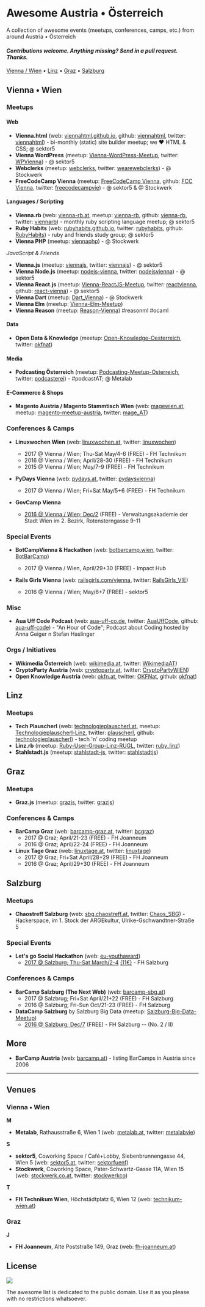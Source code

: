 # Awesome Austria • Österreich

A collection of awesome events (meetups, conferences, camps, etc.) from around Austria • Österreich



#### _Contributions welcome. Anything missing? Send in a pull request. Thanks._

[Vienna / Wien](#vienna--wien) •
[Linz](#linz) •
[Graz](#graz) •
[Salzburg](#salzburg)


## Vienna • Wien

### Meetups

#### Web

- **Vienna.html** (web: [viennahtml.github.io](http://viennahtml.github.io), github: [viennahtml](https://github.com/viennahtml), twitter: [viennahtml](https://twitter.com/viennahtml))  - bi-monthly (static) site builder meetup; we ♥ HTML & CSS; @ sektor5
- **Vienna WordPress** (meetup: [Vienna-WordPress-Meetup](http://meetup.com/Vienna-WordPress-Meetup), twitter: [WPVienna](https://twitter.com/WPVienna)) - @ sektor5
- **Webclerks** (meetup: [webclerks](http://meetup.com/webclerks), twitter: [wearewebclerks](https://twitter.com/wearewebclerks)) - @ Stockwerk
- **FreeCodeCamp Vienna** (meetup: [FreeCodeCamp Vienna](https://meetup.com/Free-Code-Camp-Vienna), github: [FCC Vienna](https://github.com/FCCVienna), twitter: [freecodecampvie](https://twitter.com/freecodecampvie)) - @ sektor5 & @ Stockwerk


#### Languages / Scripting

- **Vienna.rb** (web: [vienna-rb.at](http://www.vienna-rb.at), meetup: [vienna-rb](http://meetup.com/vienna-rb), github: [vienna-rb](https://github.com/vienna-rb), twitter: [viennarb](https://twitter.com/viennarb)) - monthly ruby scripting language meetup; @ sektor5
- **Ruby Habits** (web: [rubyhabits.github.io](http://rubyhabits.github.io), twitter: [rubyhabits](https://twitter.com/rubyhabits), github: [RubyHabits](https://github.com/RubyHabits)) - ruby and friends study group; @ sektor5
- **Vienna PHP** (meetup: [viennaphp](http://www.meetup.com/viennaphp)) - @ Stockwerk

_JavaScript & Friends_

- **Vienna.js** (meetup: [viennajs](http://meetup.com/viennajs), twitter: [viennajs](https://twitter.com/viennajs))  -  @ sektor5
- **Vienna Node.js** (meetup: [nodejs-vienna](http://meetup.com/nodejs-vienna), twitter: [nodejsvienna](https://twitter.com/nodejsvienna)) -  @ sektor5
- **Vienna React.js** (meetup: [Vienna-ReactJS-Meetup](http://meetup.com/Vienna-ReactJS-Meetup), twitter: [reactvienna](https://twitter.com/reactvienna), github: [react-vienna](https://github.com/react-vienna)) -  @ sektor5
- **Vienna Dart** (meetup: [Dart_Vienna](http://meetup.com/Dart_Vienna))  - @ Stockwerk
- **Vienna Elm** (meetup: [Vienna-Elm-Meetup](http://meetup.com/Vienna-Elm-Meetup))
- **Vienna Reason** (meetup: [Reason-Vienna](http://meetup.com/Reason-Vienna))   #reasonml #ocaml


#### Data

- **Open Data & Knowledge** (meetup: [Open-Knowledge-Oesterreich](http://meetup.com/Open-Knowledge-Oesterreich), twitter: [okfnat](https://twitter.com/okfnat))


#### Media

- **Podcasting Österreich** (meetup: [Podcasting-Meetup-Osterreich](https://meetup.com/Podcasting-Meetup-Osterreich), twitter: [podcasterei](https://twitter.com/podcasterei)) - #podcastAT; @ Metalab


#### E-Commerce & Shops

- **Magento Austria / Magento Stammtisch Wien** (web: [magewien.at](http://magewien.at), meetup: [magento-meetup-austria](https://meetup.com/magento-meetup-austria), twitter: [mage_AT](https://twitter.com/mage_AT))


### Conferences & Camps

- **Linuxwochen Wien** (web: [linuxwochen.at](http://www.linuxwochen.at), twitter: [linuxwochen](https://twitter.com/linuxwochen))
  - 2017 @ Vienna / Wien; Thu-Sat May/4-6 (FREE)  - FH Technikum
  - 2016 @ Vienna / Wien; April/28-30  (FREE)  - FH Technikum 
  - 2015 @ Vienna / Wien; May/7-9  (FREE)  - FH Technikum 

- **PyDays Vienna** (web: [pydays.at](https://pydays.at), twitter: [pydaysvienna](https://twitter.com/pydaysvienna))
  - 2017 @ Vienna / Wien; Fri+Sat May/5+6 (FREE)  - FH Technikum

- **GovCamp Vienna**
  - [2016 @ Vienna / Wien; Dec/2](https://www.barcamp.at/GovCamp_Vienna_2016) (FREE) - Verwaltungsakademie der Stadt Wien im 2. Bezirk, Rotensterngasse 9-11 


### Special Events

- **BotCampVienna & Hackathon** (web: [botbarcamp.wien](http://botbarcamp.wien), twitter: [BotBarCamp](https://twitter.com/BotBarCamp))
  - 2017 @ Vienna / Wien, April/29+30 (FREE) - Impact Hub

- **Rails Girls Vienna**  (web: [railsgirls.com/vienna](http://railsgirls.com/vienna), twitter: [RailsGirls_VIE](https://twitter.com/RailsGirls_VIE))
  - 2016 @ Vienna / Wien;  May/6+7  (FREE) - sektor5


### Misc

- **Aua Uff Code Podcast**  (web: [aua-uff-co.de](https://aua-uff-co.de), twitter: [AuaUffCode](https://twitter.com/AuaUffCode), github: [aua-uff-code](https://github.com/aua-uff-code)) - "An Hour of Code"; Podcast about Coding hosted by Anna Geiger n Stefan Haslinger 


### Orgs / Initiatives

- **Wikimedia Österreich** (web: [wikimedia.at](https://www.wikimedia.at), twitter: [WikimediaAT](https://twitter.com/WikimediaAT))
- **CryptoParty Austria**  (web: [cryptoparty.at](https://cryptoparty.at), twitter: [CryptoPartyWIEN](https://twitter.com/CryptoPartyWIEN))
- **Open Knowledge Austria** (web: [okfn.at](http://okfn.at), twitter: [OKFNat](https://twitter.com/OKFNat), github: [okfnat](https://github.com/okfnat))


## Linz

### Meetups

- **Tech Plauscherl** (web: [technologieplauscherl.at](http://technologieplauscherl.at), meetup: [Technologieplauscherl-Linz](https://meetup.com/Technologieplauscherl-Linz), twitter: [plauscherl](https://twitter.com/plauscherl), github: [technologieplauscherl](https://github.com/technologieplauscherl)) - tech 'n' coding meetup
- **Linz.rb** (meetup: [Ruby-User-Group-Linz-RUGL](http://meetup.com/Ruby-User-Group-Linz-RUGL), twitter: [ruby_linz](https://twitter.com/ruby_linz))
- **Stahlstadt.js** (meetup: [stahlstadt-js](http://meetup.com/stahlstadt-js), twitter: [stahlstadtjs](https://twitter.com/stahlstadtjs))



## Graz

### Meetups

- **Graz.js** (meetup: [grazjs](http://meetup.com/grazjs), twitter: [grazjs](https://twitter.com/grazjs))


### Conferences & Camps

- **BarCamp Graz** (web: [barcamp-graz.at](http://barcamp-graz.at), twitter: [bcgraz](https://twitter.com/bcgraz))
  - 2017 @ Graz; April/21-23 (FREE) - FH Joanneum
  - 2016 @ Graz; April/22-24 (FREE) - FH Joanneum
- **Linux Tage Graz** (web: [linuxtage.at](https://www.linuxtage.at), twitter: [linuxtage](https://twitter.com/linuxtage))
  - 2017 @ Graz; Fri+Sat April/28+29 (FREE) -  FH Joanneum 
  - 2016 @ Graz; April/29+30 (FREE) -  FH Joanneum
  

## Salzburg

### Meetups

- **Chaostreff Salzburg** (web: [sbg.chaostreff.at](https://sbg.chaostreff.at), twitter: [Chaos_SBG](https://twitter.com/Chaos_SBG)) - Hackerspace, im 1. Stock der ARGEkultur, Ulrike-Gschwandtner-Straße 5

### Special Events

- **Let's go Social Hackathon** (web: [eu-youthaward](https://eu-youthaward.org))
  - [2017 @ Salzburg; Thu-Sat March/2-4](https://meetup.com/salzburgwebdev/events/237217948/) [(11€)](https://eu-youthaward.org/hackathon-ticket-order/) - FH Salzburg

### Conferences & Camps

- **BarCamp Salzburg (The Next Web)**  (web: [barcamp-sbg.at](https://barcamp-sbg.at))
  - 2017 @ Salzbrug; Fri+Sat April/21+22 (FREE) - FH Salzburg
  - 2016 @ Salzburg; Fri-Sun Oct/21-23 (FREE) - FH Salzburg
- **DataCamp Salzburg**  by Salzburg Big Data (meetup: [Salzburg-Big-Data-Meetup](https://meetup.com/Salzburg-Big-Data-Meetup))
  - [2016 @ Salzburg; Dec/7](https://meetup.com/Salzburg-Big-Data-Meetup/events/231844168) (FREE) - FH Salzburg -- (No. 2 / II)



## More

- **BarCamp Austria** (web: [barcamp.at](https://barcamp.at)) - listing BarCamps in Austria since 2006


---


## Venues

### Vienna • Wien

**M**

- **Metalab**, Rathausstraße 6, Wien 1  (web: [metalab.at](https://metalab.at), twitter: [metalabvie](https://twitter.com/metalabvie))

**S**

- **sektor5**, Coworking Space / Café+Lobby, Siebenbrunnengasse 44, Wien 5  (web: [sektor5.at](http://www.sektor5.at), twitter: [sektorfuenf](https://twitter.com/sektorfuenf))
- **Stockwerk**, Coworking Space, Pater-Schwartz-Gasse 11A, Wien 15 (web: [stockwerk.co.at](http://www.stockwerk.co.at), twitter: [stockwerkco](https://twitter.com/stockwerkco))

**T**

- **FH Technikum Wien**, Höchstädtplatz 6, Wien 12  (web: [technikum-wien.at](https://www.technikum-wien.at))  


### Graz

**J**

- **FH Joanneum**, Alte Poststraße 149, Graz  (web: [fh-joanneum.at](https://www.fh-joanneum.at))



## License

![](https://publicdomainworks.github.io/buttons/zero88x31.png)

The awesome list is dedicated to the public domain. Use it as you please with no restrictions whatsoever.
